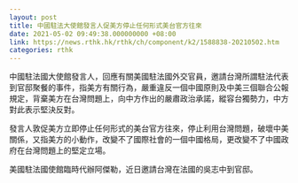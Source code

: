 ```yaml
---
layout: post
title: 中國駐法大使館發言人促美方停止任何形式美台官方往來
date: 2021-05-02 09:49:38.000000000 +08:00
link: https://news.rthk.hk/rthk/ch/component/k2/1588838-20210502.htm
categories: rthk
---
```


中國駐法國大使館發言人，回應有關美國駐法國外交官員，邀請台灣所謂駐法代表到官邸聚餐的事件，指美方有關行為，嚴重違反一個中國原則及中美三個聯合公報規定，背棄美方在台灣問題上，向中方作出的嚴肅政治承諾，縱容台獨勢力，中方對此表示堅決反對。

發言人敦促美方立即停止任何形式的美台官方往來，停止利用台灣問題，破壞中美關係，又指美方的小動作，改變不了國際社會的一個中國格局，更改變不了中國政府在台灣問題上的堅定立場。

美國駐法國使館臨時代辦阿傑勒，近日邀請台灣在法國的吳志中到官邸。
